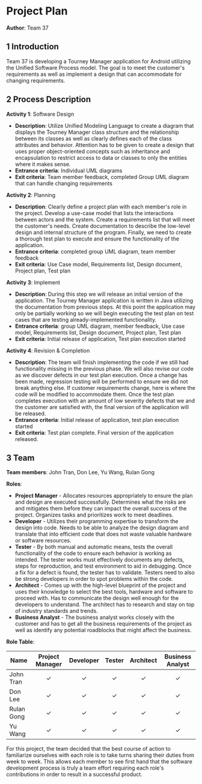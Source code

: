 # Project Plan

**Author**: Team 37

## 1 Introduction

Team 37 is developing a Tourney Manager application for Android utilizing the Unified Software Process model.  The goal is to meet the customer's requirements as well as implement a design that can accommodate for changing requirements.

## 2 Process Description

**Activity 1**: Software Design
- **Description**:  Utilize Unified Modeling Language to create a diagram that displays the Tourney Manager class structure and the relationship between its classes as well as clearly defines each of the class attributes and behavior.  Attention has to be given to create a design that uses proper object-oriented concepts such as inheritance and encapsulation to restrict access to data or classes to only the entities where it makes sense. 
- **Entrance criteria**: Individual UML diagrams
- **Exit criteria**: Team member feedback, completed Group UML diagram that can handle changing requirements

**Activity 2**:  Planning
- **Description**:  Clearly define a project plan with each member's role in the project.  Develop a use-case model that lists the interactions between actors and the system.  Create a requirements list that will meet the customer's needs.  Create documentation to describe the low-level design and internal structure of the program.  Finally, we need to create a thorough test plan to execute and ensure the functionality of the application. 
- **Entrance criteria**:  completed group UML diagram, team member feedback
- **Exit criteria**: Use Case model, Requirements list, Design document, Project plan, Test plan

**Activity 3**: Implement
- **Description**:  During this step we will release an initial version of the application.  The Tourney Manager application is written in Java utilizing the documentation from previous steps.  At this point the application may only be partially working so we will begin executing the test plan on test cases that are testing already-implemented functionality.
- **Entrance criteria**: group UML diagram, member feedback, Use case model, Requirements list, Design document, Project plan, Test plan
- **Exit criteria**: Initial release of application, Test plan execution started

**Activity 4**: Revision & Completion
- **Description**: The team will finish implementing the code if we still had functionality missing in the previous phase.  We will also revise our code as we discover defects in our test plan execution.  Once a change has been made, regression testing will be performed to ensure we did not break anything else.  If customer requirements change, here is where the code will be modified to accommodate them.  Once the test plan completes execution with an amount of low severity defects that we and the customer are satisfied with, the final version of the application will be released.
- **Entrance criteria**: Initial release of application, test plan execution started
- **Exit criteria**: Test plan complete.  Final version of the application released.

## 3 Team

**Team members**: John Tran, Don Lee, Yu Wang, Rulan Gong

**Roles**: 
- **Project Manager** - Allocates resources appropriately to ensure the plan and design are executed successfully.  Determines what the risks are and mitigates them before they can impact the overall success of the project.  Organizes tasks and prioritizes work to meet deadlines.
- **Developer** - Utilizes their programming expertise to transform the design into code.  Needs to be able to analyze the design diagram and translate that into efficient code that does not waste valuable hardware or software resources. 
- **Tester** - By both manual and automatic means, tests the overall functionality of the code to ensure each behavior is working as intended.  The tester works must effectively documents any defects, steps for reproduction, and test environment to aid in debugging.  Once a fix for a defect is found, the tester has to validate.  Testers need to also be strong developers in order to spot problems within the code.
- **Architect** - Comes up with the high-level blueprint of the project and uses their knowledge to select the best tools, hardware and software to proceed with.  Has to communicate the design well enough for the developers to understand.  The architect has to research and stay on top of industry standards and trends. 
- **Business Analyst** - The business analyst works closely with the customer and has to get all the business requirements of the project as well as identify any potential roadblocks that might affect the business.


**Role Table**:

| Name  | Project Manager | Developer | Tester | Architect | Business Analyst |
| ------------- | :-------------: | :-------------: | :-------------: | :-------------: | :-------------: |
| John Tran  |  ✓ | ✓ | ✓ | ✓ | ✓ | 
| Don Lee  | ✓ | ✓ | ✓ | ✓ | ✓ | 
| Rulan Gong  | ✓ | ✓ | ✓ | ✓ | ✓ | 
| Yu Wang  | ✓ | ✓ | ✓ | ✓ | ✓ | 

For this project, the team decided that the best course of action to familiarize ourselves with each role is to take turns sharing their duties from week to week.  This allows each member to see first hand that the software development process is truly a team effort requiring each role's contributions in order to result in a successful product.
